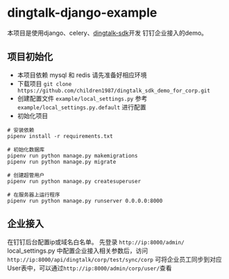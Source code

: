 # dingtalk-django-example

本项目是使用django、celery、[dingtalk-sdk](http://github.com/007gzs/dingtalk-sdk "dingtalk-sdk")开发 钉钉企业接入的demo。

项目初始化
----------
- 本项目依赖 mysql 和 redis 请先准备好相应环境
- 下载项目 `git clone https://github.com/children1987/dingtalk_sdk_demo_for_corp.git`
- 创建配置文件 `example/local_settings.py` 参考 `example/local_settings.py.default` 进行配置
- 初始化项目 
```
# 安装依赖
pipenv install -r requirements.txt

# 初始化数据库
pipenv run python manage.py makemigrations
pipenv run python manage.py migrate

# 创建超管用户
pipenv run python manage.py createsuperuser

# 在服务器上运行程序
pipenv run python manage.py runserver 0.0.0.0:8000
```

企业接入
--------
在钉钉后台配置ip或域名白名单。
先登录 `http://ip:8000/admin/`
local_settings.py 中配置企业接入相关参数后，访问 `http://ip:8000/api/dingtalk/corp/test/sync/corp` 可将企业员工同步到对应User表中，可以通过`http://ip:8000/admin/corp/user/`查看

